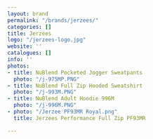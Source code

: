 ```yaml
---
layout: brand
permalink: "/brands/jerzees/"
categories: []
title: Jerzees
logo: "/jerzees-logo.jpg"
website: ''
catalogues: []
info: ''
photos:
- title: NuBlend Pocketed Jogger Sweatpants
  photo: "/j-975MP.PNG"
- title: NuBlend Full Zip Hooded Sweatshirt
  photo: "/j-993M.PNG"
- title: NuBlend Adult Hoodie 996M
  photo: "/j-996M.PNG"
- photo: "/Jerzee PF93MR Royal.png"
  title: Jerzees Performance Full Zip PF93MR

---
```

